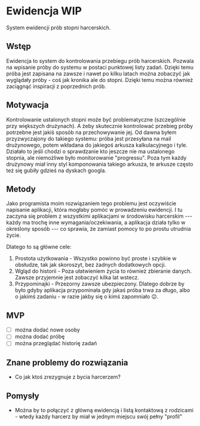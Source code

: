 # Ewidencja WIP

System ewidencji prób stopni harcerskich.

## Wstęp

Ewidencja to system do kontrolowania przebiegu prób harcerskich. Pozwala na wpisanie próby do systemu w postaci punktowej listy zadań. Dzięki temu próba jest zapisana na zawsze i nawet po kilku latach można zobaczyć jak wyglądały próby - coś jak kronika ale do stopni. Dzięki temu można również zaciągnąć inspiracji z poprzednich prób.

## Motywacja

Kontrolowanie ustalonych stopni może być problematyczne (szczególnie przy większych drużynach). A żeby skutecznie kontrolować przebieg próby potrzebne jest jakiś sposób na przechowywanie jej. Od dawna byłem przyzwyczajony do takiego systemu: próba jest przesyłana na mail drużynowego, potem wkładana do jakiegoś arkusza kalkulacyjnego i tyle. Działało to jeśli chodzi o sprawdzanie kto jeszcze nie ma ustalonego stopnia, ale niemożliwe było monitorowanie "progressu". Poza tym każdy drużynowy miał inny styl komponowania takiego arkusza, te arkusze często też się gubiły gdzieś na dyskach googla.

## Metody

Jako programista moim rozwiązaniem tego problemu jest oczywiście napisanie aplikacji, która mogłaby pomóc w prowadzeniu ewidencji. I tu zaczyna się problem z wszystkimi aplikacjami w środowisku harcerskim --- każdy ma trochę inne wymagania/oczekiwania, a aplikacja działa tylko w określony sposób --- co sprawia, że zamiast pomocy to po prostu utrudnia życie.

Dlatego to są główne cele:

1. Prostota użytkowania - Wszystko powinno być proste i szybkie w obsłudze, tak jak skoroszyt, bez żadnych dodatkowych opcji.
2. Wgląd do historii - Poza ułatwieniem życia to również zbieranie danych. Zawsze przyjemnie jest zobaczyć kilka lat wstecz.
3. Przypominajki - Przezorny zawsze ubezpieczony. Dlatego dobrze by było gdyby aplikacja przypominała gdy jakaś próba trwa za długo, albo o jakimś zadaniu - w razie jakby się o kimś zapomniało :wink:.

## MVP

- [ ] można dodać nowe osoby
- [ ] można dodać próbę
- [ ] można przeglądać historię zadań

## Znane problemy do rozwiązania

- Co jak ktoś zrezygnuje z bycia harcerzem?

## Pomysły

- Można by to połączyć z główną ewidencją i listą kontaktową z rodzicami - wtedy każdy harcerz by miał w jednym miejscu swój pełny "profil"
